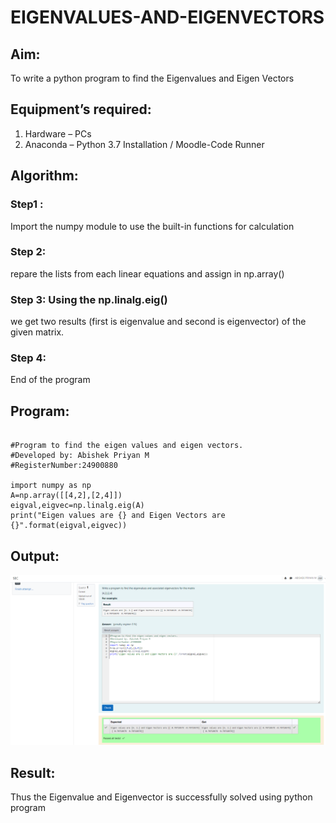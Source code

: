 # EIGENVALUES-AND-EIGENVECTORS
## Aim:
To write a python program to find the Eigenvalues and Eigen Vectors
## Equipment’s required:
1. 	Hardware – PCs
2. 	Anaconda – Python 3.7 Installation / Moodle-Code Runner
## Algorithm:
### Step1 : 
Import the numpy module to use the built-in functions for calculation
### Step 2: 
repare the lists from each linear equations and assign in np.array()
### Step 3: Using the np.linalg.eig()
we get two results (first is eigenvalue and second is eigenvector) of the given matrix.
### Step 4: 
End of the program
## Program:
~~~

#Program to find the eigen values and eigen vectors.
#Developed by: Abishek Priyan M
#RegisterNumber:24900880

import numpy as np
A=np.array([[4,2],[2,4]])
eigval,eigvec=np.linalg.eig(A)
print("Eigen values are {} and Eigen Vectors are {}".format(eigval,eigvec))

~~~
## Output:
![Output](<Experiment 4.png>)
## Result:
Thus the Eigenvalue and Eigenvector is successfully solved using python program
